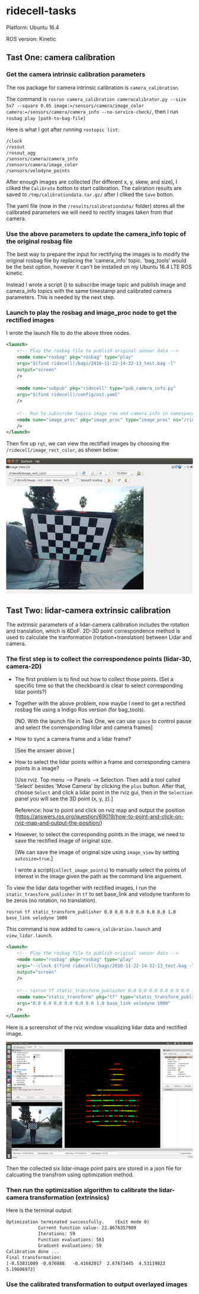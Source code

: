 # ridecell-tasks
Platform: Ubuntu 16.4

ROS version: Kinetic


## Tast One: camera calibration
### Get the camera intrinsic calibration parameters
The ros package for camera intrinsic calibration is `camera_calibration`.

The command is `rosrun camera_calibration cameracalibrator.py --size 5x7 --square 0.05 image:=/sensors/camera/image_color camera:=/sensors/camera/camera_info --no-service-check/`, then I run `rosbag play [path-to-bag-file]`

Here is what I got after running `rostopic list`:
```
/clock
/rosout
/rosout_agg
/sensors/camera/camera_info
/sensors/camera/image_color
/sensors/velodyne_points
```
After enough images are collected (for different x, y, skew, and size), I cliked the `Calibrate` botton to start calibration. The caliration results are saved to `/tmp/calibrationdata.tar.gz/` after I cliked the `Save` botton.

The yaml file (now in the `/results/calibrationdata/` folder) stores all the calibrated parameters we will need to rectify images taken from that camera.

### Use the above parameters to update the camera_info topic of the original rosbag file 
The best way to prepare the input for rectifying the images is to modify the original rosbag file by replacing the 'camera_info' topic. 'bag_tools' would be the best option, however it can't be installed on my Ubuntu 16.4 LTE ROS kinetic.

Instead I wrote a script () to subscribe image topic and publish image and camera_info topics with the same timestamp and calibrated camera parameters. This is needed by the next step.


### Launch to play the rosbag and image_proc node to get the rectified images

I wrote the launch file to do the above three nodes.

```xml
<launch>
	<!-- Play the rosbag file to publish original sensor data -->
	<node name="rosbag" pkg="rosbag" type="play" 
	args="$(find ridecell)/bags/2016-11-22-14-32-13_test.bag -l"
	output="screen"
	/>

	<node name="subpub" pkg="ridecell" type="pub_camera_info.py"
	args="$(find ridecell)/config/ost.yaml" 
	/>

	<!-- Run to subscribe topics image_raw and camera_info in namespace, eg., defined in ns="/ridecell" -->
	<node name="image_proc" pkg="image_proc" type="image_proc" ns="/ridecell" output="screen"
	/>
</launch>

```

Then fire up `rqt`, we can view the rectified images by choosing the `/ridecell/image_rect_color`, as shown below:

![Task One: Image Rectification](results/rqt_rectified_image.png)


## Tast Two: lidar-camera extrinsic calibration

The extrinsic parameters of a lidar-camera calibration includes the rotation and translation, which is 6DoF. 2D-3D point correspondence method is used to calculate the tranformation (rotation+translation) between Lidar and camera. 

### The first step is to collect the correspondence points (lidar-3D, camera-2D)
-  The first problem is to find out how to collect those points. (Set a specific time so that the checkboard is clear to select corresponding lidar points?) 

- Together with the above problem, now maybe I need to get a rectified rosbag file using a Indigo Ros version (for bag_tools).

    [NO. With the launch file in Task One, we can use `space` to control pause and select the corrensponding lidar and camera frames]

- How to sync a camera frame and a lidar frame?

    [See the answer above.]

- How to select the lidar points within a frame and corresponding camera points in a image?

    [Use rviz. Top menu --> Panels --> Selection. Then add a tool called 'Select' besides 'Move Camera' by clicking the `plus` button. After that, choose `Select` and click a lidar point in the rviz gui, then in the `Selection` panel you will see the 3D point (x, y, z).]

    Reference: how to point and click on rviz map and output the position (https://answers.ros.org/question/69019/how-to-point-and-click-on-rviz-map-and-output-the-position/)

- However, to select the corresponding points in the image, we need to save the rectified image of original size. 

    [We can save the image of original size using `image_view` by setting `autosize=true`.]

    I wrote a script(`collect_image_points`) to manually select the points of interest in the image given the path as the command line arguement.


To view the lidar data together with rectified images, I run the `static_transform_publisher` in `tf` to set base_link and velodyne tranform to be zeros (no rotation, no translation).
```
rosrun tf static_transform_publisher 0.0 0.0 0.0 0.0 0.0 0.0 1.0 base_link velodyne 1000
```
This command is now added to `camera_calibration.launch` and `view_lidar.launch`.

```xml
<launch>
	<!-- Play the rosbag file to publish original sensor data -->
	<node name="rosbag" pkg="rosbag" type="play" 
	args="--clock $(find ridecell)/bags/2016-11-22-14-32-13_test.bag -l"
	output="screen"
	/>

    <!-- rosrun tf static_transform_publisher 0.0 0.0 0.0 0.0 0.0 0.0 1.0 base_link velodyne 1000 -->
    <node name="static_transform" pkg="tf" type="static_transform_publisher"
    args="0.0 0.0 0.0 0.0 0.0 0.0 1.0 base_link velodyne 1000"
    />
</launch>
```
Here is a screenshot of the rviz window visualizing lidar data and rectified image.

![Task Two: Lidar and camera visualization](results/rviz_lidar_camera.png)

Then the collected six lidar-image point pairs are stored in a json file for calcuating the transfrom using optimization method.


### Then run the optimization algorithm to calibrate the lidar-camera transformation (extrinsics)


Here is the terminal output:
```
Optimization terminated successfully.    (Exit mode 0)
            Current function value: 22.8676357989
            Iterations: 59
            Function evaluations: 561
            Gradient evaluations: 59
Calibration done ...
Final transformation:
[-0.53831089 -0.076088   -0.41682017  2.67673445  4.53119823  5.19606972]
```
### Use the calibrated transformation to output overlayed images



